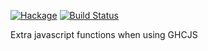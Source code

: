 [![Hackage](https://img.shields.io/hackage/v/javascript-extras.svg)](https://hackage.haskell.org/package/javascript-extras)
[![Build Status](https://secure.travis-ci.org/louispan/javascript-extras.png?branch=master)](http://travis-ci.org/louispan/javascript-extras)

Extra javascript functions when using GHCJS